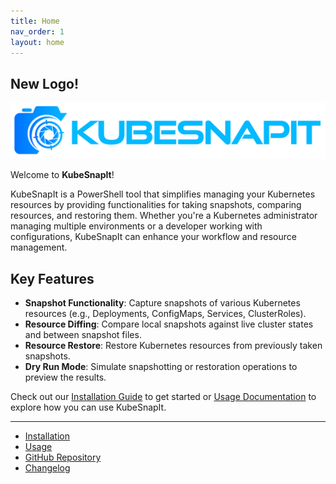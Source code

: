 ```yaml
---
title: Home
nav_order: 1
layout: home
---
```


## New Logo!

<p align="center">
<img id="logo" src="assets/images/KubeSnapIt.png" />
</p>

Welcome to **KubeSnapIt**! 

KubeSnapIt is a PowerShell tool that simplifies managing your Kubernetes resources by providing functionalities for taking snapshots, comparing resources, and restoring them. Whether you're a Kubernetes administrator managing multiple environments or a developer working with configurations, KubeSnapIt can enhance your workflow and resource management.

## Key Features

- **Snapshot Functionality**: Capture snapshots of various Kubernetes resources (e.g., Deployments, ConfigMaps, Services, ClusterRoles).
- **Resource Diffing**: Compare local snapshots against live cluster states and between snapshot files.
- **Resource Restore**: Restore Kubernetes resources from previously taken snapshots.
- **Dry Run Mode**: Simulate snapshotting or restoration operations to preview the results.

Check out our [Installation Guide](docs/installation) to get started or [Usage Documentation](docs/usage) to explore how you can use KubeSnapIt.

---

- [Installation](docs/installation)
- [Usage](docs/usage)
- [GitHub Repository](https://github.com/KubeDeckio/KubeSnapIt)
- [Changelog](docs/changelog)